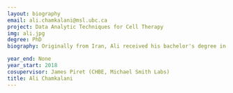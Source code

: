```yaml
---
layout: biography
email: ali.chamkalani@msl.ubc.ca
project: Data Analytic Techniques for Cell Therapy
img: ali.jpg
degree: PhD
biography: Originally from Iran, Ali received his bachelor's degree in petroleum engineering from the Petroleum University of Technology (PUT). He then moved to the Memorial University of Newfoundland (MUN), St. Johns, to start his MASc. His current research is in applying data analytics techniques in T cell manufacturing, design of experiment, and machine learning. During his free time, he loves spending time with his family and reading/learning philosophy and mysticism.

year_end: None
year_start: 2018
cosupervisor: James Piret (CHBE, Michael Smith Labs)
title: Ali Chamkalani
---
```

